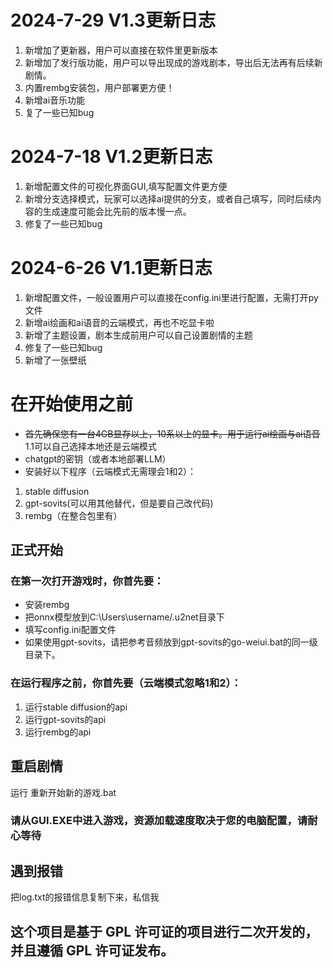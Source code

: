 # 2024-7-29 V1.3更新日志
1. 新增加了更新器，用户可以直接在软件里更新版本
2. 新增加了发行版功能，用户可以导出现成的游戏剧本，导出后无法再有后续新剧情。
3. 内置rembg安装包，用户部署更方便！
4. 新增ai音乐功能
5. 复了一些已知bug

# 2024-7-18 V1.2更新日志
1. 新增配置文件的可视化界面GUI,填写配置文件更方便
2. 新增分支选择模式，玩家可以选择ai提供的分支，或者自己填写，同时后续内容的生成速度可能会比先前的版本慢一点。
3. 修复了一些已知bug

# 2024-6-26 V1.1更新日志
1. 新增配置文件，一般设置用户可以直接在config.ini里进行配置，无需打开py文件
2. 新增ai绘画和ai语音的云端模式，再也不吃显卡啦
3. 新增了主题设置，剧本生成前用户可以自己设置剧情的主题
4. 修复了一些已知bug
5. 新增了一张壁纸


# 在开始使用之前
- ~~首先确保您有一台4GB显存以上，10系以上的显卡。用于运行ai绘画与ai语音~~ 1.1可以自己选择本地还是云端模式
- chatgpt的密钥（或者本地部署LLM）
- 安装好以下程序（云端模式无需理会1和2）：
1. stable diffusion
2. gpt-sovits(可以用其他替代，但是要自己改代码)
3. rembg（在整合包里有）


## 正式开始
### 在第一次打开游戏时，你首先要：
- 安装rembg
- 把onnx模型放到C:\Users\username/.u2net目录下
- 填写config.ini配置文件
- 如果使用gpt-sovits，请把参考音频放到gpt-sovits的go-weiui.bat的同一级目录下。
### 在运行程序之前，你首先要（云端模式忽略1和2）：
1. 运行stable diffusion的api
2. 运行gpt-sovits的api
3. 运行rembg的api
## 重启剧情
运行 重新开始新的游戏.bat

### 请从GUI.EXE中进入游戏，资源加载速度取决于您的电脑配置，请耐心等待

## 遇到报错
把log.txt的报错信息复制下来，私信我
## 这个项目是基于 GPL 许可证的项目进行二次开发的，并且遵循 GPL 许可证发布。


